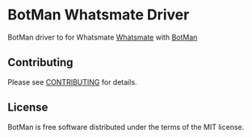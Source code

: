 # BotMan Whatsmate Driver

BotMan driver to for Whatsmate [Whatsmate](https://www.whatsmate.net/whatsapp-gateway-enterprise.html) with [BotMan](https://github.com/botman/botman)


## Contributing

Please see [CONTRIBUTING](CONTRIBUTING.md) for details.

## License

BotMan is free software distributed under the terms of the MIT license.
 
